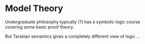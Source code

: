 # Model Theory

Undergraduate philosophy typically (?) has a symbolic logic course covering some basic proof theory. 

But Tarskian semantics gives a completely different view of logic ...  